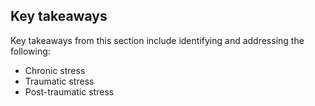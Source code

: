## Key takeaways
Key takeaways from this section include identifying and addressing the following:
- Chronic stress
- Traumatic stress
- Post-traumatic stress
